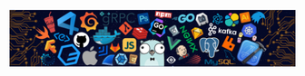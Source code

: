 ![](https://raw.githubusercontent.com/Arthur-Delacroix/Arthur-Delacroix/master/Pic/header_2.png)

<!--
这个是用来区分不同主题的，通过主题哦颜色决定使用哪个图片
<picture>
  <source media="(prefers-color-scheme: dark)" srcset="https://user-images.githubusercontent.com/25423296/163456776-7f95b81a-f1ed-45f7-b7ab-8fa810d529fa.png">
  <source media="(prefers-color-scheme: light)" srcset="https://user-images.githubusercontent.com/25423296/163456779-a8556205-d0a5-45e2-ac17-42d089e3c3f8.png">
  <img alt="Shows an illustrated sun in light mode and a moon with stars in dark mode." src="https://user-images.githubusercontent.com/25423296/163456779-a8556205-d0a5-45e2-ac17-42d089e3c3f8.png">
</picture>

![release](https://img.shields.io/badge/iOS-green.svg?color=42B883&logo=iOS) ![release](https://img.shields.io/badge/Android-green.svg?color=42B883&logo=Android&logoColor=white)
 ![release](https://img.shields.io/badge/-Unity-green.svg?color=42B883&logo=Unity) ![release](https://img.shields.io/badge/-Unreal%20Engine-green.svg?color=42B883&logo=Unreal-Engine) ![release](https://img.shields.io/badge/-C%20Sharp-green.svg?color=42B883&logo=C-Sharp) ![release](https://img.shields.io/badge/-C++-green.svg?color=42B883&logo=C++) ![release](https://img.shields.io/badge/-Python-green.svg?color=42B883&logo=Python&logoColor=white) ![release](https://img.shields.io/badge/-Blender-green.svg?color=42B883&logo=Blender&logoColor=white) ![release](https://img.shields.io/badge/-Bilibili-green.svg?color=42B883&logo=Bilibili3&logoColor=white)

![GitHub Streak](https://github-readme-streak-stats.herokuapp.com/?user=Arthur-Delacroix&theme=vue&hide_border=true)

[![](https://github-readme-activity-graph.vercel.app/graph?username=Arthur-Delacroix&theme=github-light)](https://github.com/ashutosh00710/github-readme-activity-graph)

![](https://github-readme-stats.anuraghazra1.vercel.app/api?username=Arthur-Delacroix&theme=vue&hide_border=true&hide_title=true&count_private=true)

![](https://github-readme-stats.vercel.app/api/top-langs/?username=Arthur-Delacroix&layout=compact&theme=vue&card_width=445&hide_border=true)

![](https://github-profile-trophy.vercel.app/?username=Arthur-Delacroix&theme=flat&column=3&margin-h=15&margin-w=15&&no-bg=true&no-frame=true)

---

[![](https://raw.githubusercontent.com/Arthur-Delacroix/Arthur-Delacroix/master/Pic/EnterBlog.png)](https://arthur-delacroix.github.io/)
-->

<picture>
  <source media="(prefers-color-scheme: dark)" srcset="https://raw.githubusercontent.com/Arthur-Delacroix/Arthur-Delacroix/master/Pic/header_2.png">
  <source media="(prefers-color-scheme: light)" srcset="https://raw.githubusercontent.com/Arthur-Delacroix/Arthur-Delacroix/master/Pic/header_1.png">
</picture>

<picture>
  <source media="(prefers-color-scheme: dark)" srcset="https://github-readme-streak-stats.herokuapp.com/?user=Arthur-Delacroix&theme=vue&hide_border=true" align="center">
  <source media="(prefers-color-scheme: light)" srcset="https://github-readme-streak-stats.herokuapp.com/?user=Arthur-Delacroix&theme=github-dark&hide_border=true" align="center">
</picture>